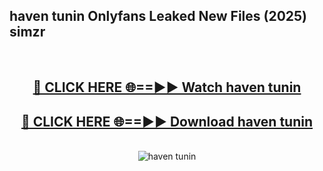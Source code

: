 <h2>haven tunin Onlyfans Leaked New Files (2025) simzr</h2>
<br>
<div align="center">
<h2><a href="https://mediafiles.top/haven_tunin&ref=git" rel="nofollow">🔴 CLICK HERE 🌐==►► Watch haven tunin</a></h2>
<h2><a href="https://mediafiles.top/haven_tunin&ref=git" rel="nofollow">🔴 CLICK HERE 🌐==►► Download haven tunin</a></h2>
<br>
<a href="https://mediafiles.top/haven_tunin&ref=git" rel="nofollow" data-target="animated-image.originalLink"><img src="https://i.ibb.co.com/xMMVF88/686577567.gif" alt="haven tunin" style="max-width: 100%; display: inline-block;" data-target="animated-image.originalImage"></a>
</div>
<br>
<br>